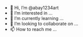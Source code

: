 - 👋 Hi, I’m @abay1234art
- 👀 I’m interested in ...
- 🌱 I’m currently learning ...
- 💞️ I’m looking to collaborate on ...
- 📫 How to reach me ...

<!---
abay1234art/abay1234art is a ✨ special ✨ repository because its `README.md` (this file) appears on your GitHub profile.
You can click the Preview link to take a look at your changes.
--->
